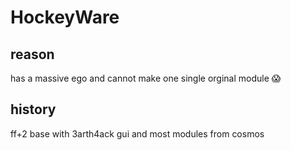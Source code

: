 # HockeyWare

## reason
has a massive ego and cannot make one single orginal module :scream:


## history
ff+2 base with 3arth4ack gui and most modules from cosmos
